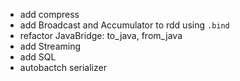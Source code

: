 - add compress
- add Broadcast and Accumulator to rdd using `.bind`
- refactor JavaBridge: to_java, from_java
- add Streaming
- add SQL
- autobactch serializer
